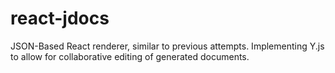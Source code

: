 # react-jdocs
JSON-Based React renderer, similar to previous attempts. Implementing Y.js to allow for collaborative editing of generated documents.
